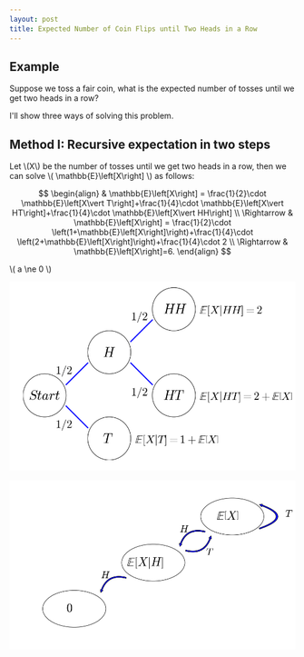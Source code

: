 ```yaml
---
layout: post
title: Expected Number of Coin Flips until Two Heads in a Row
---
```


## Example

Suppose we toss a fair coin, what is the expected number of tosses until we get two heads in a row?

I'll show three ways of solving this problem.

## Method I: Recursive expectation in two steps

Let \\(X\\) be the number of tosses until we get two heads in a row, then we can solve \\( \mathbb{E}\left[X\right] \\) as follows:

$$ \begin{align}
& \mathbb{E}\left[X\right] = \frac{1}{2}\cdot \mathbb{E}\left[X\vert T\right]+\frac{1}{4}\cdot \mathbb{E}\left[X\vert HT\right]+\frac{1}{4}\cdot \mathbb{E}\left[X\vert HH\right] \\
\Rightarrow & \mathbb{E}\left[X\right] = \frac{1}{2}\cdot \left(1+\mathbb{E}\left[X\right]\right)+\frac{1}{4}\cdot \left(2+\mathbb{E}\left[X\right]\right)+\frac{1}{4}\cdot 2 \\
\Rightarrow & \mathbb{E}\left[X\right]=6.
\end{align} $$

\\( a \ne 0 \\)

![](/images/two_steps_tree.png?raw=true)

![](/images/two_steps_transition.png?raw=true)
